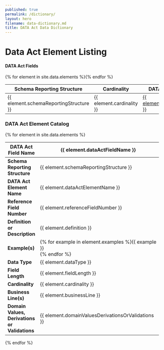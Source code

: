 ```yaml
---
published: true
permalink: /dictionary/
layout: hero
filename: data-dictionary.md
title: DATA Act Data Dictionary
---
```

<h1>Data Act Element Listing</h1>
<h4 class="lead">DATA Act Fields</h4>

<div class="panel panel-default">
	<div class="panel panel-body">
		<table class="table table-striped">
			<thead>
				<tr>
					<th>Schema Reporting Structure</th>
					<th>Cardinality</th>
					<th>DATA Act Field Name</th>
					<th>DATA Act Element Name</th>
				</tr>
			</thead>
      {% for element in site.data.elements %}<tr>
				<td>{{ element.schemaReportingStructure }}</td>
				<td>{{ element.cardinality }}</td>
				<td>
					<a href="#C{{ forloop.index | plus:1 }}">{{ element.dataActFieldName }}</a>
				</td>
				<td>{{ element.dataActElementName }}</td>
			</tr>{% endfor %}
		</table>
	</div>
</div>
<h3 class="lead">DATA Act Element Catalog</h3>
<div class="panel panel-default">
	<div class="panel panel-body">
    {% for element in site.data.elements %}<div class="panel panel-default">
			<div class="panel panel-body">
				<table class="table table-striped" style="width: 100%">
					<thead>
						<tr>
							<th style="width: 20%">DATA Act Field Name</th>
							<th style="width: 80%">{{ element.dataActFieldName }}<a id="C{{ forloop.index | plus:1 }}"></a></th>
						</tr>
					</thead>
					<tbody>
						<tr>
							<td>
								<strong>Schema Reporting Structure</strong>
							</td>
							<td>{{ element.schemaReportingStructure }}</td>
						</tr>
						<tr>
							<td>
								<strong>DATA Act Element Name</strong>
							</td>
							<td>{{ element.dataActElementName }}</td>
						</tr>
						<tr>
							<td>
								<strong>Reference Field Number</strong>
							</td>
							<td>{{ element.referenceFieldNumber }}</td>
						</tr>
						<tr>
							<td>
								<strong>Definition or Description</strong>
							</td>
							<td>{{ element.definition }}</td>
						</tr>
						<tr>
							<td>
								<strong>Example(s)</strong>
							</td>
							<td>{% for example in element.examples %}{{ example }}<br/>
              {% endfor %}</td>
						</tr>
						<tr>
							<td>
								<strong>Data Type</strong>
							</td>
							<td>{{ element.dataType }}</td>
						</tr>
						<tr>
							<td>
								<strong>Field Length</strong>
							</td>
							<td>{{ element.fieldLength }}</td>
						</tr>
						<tr>
							<td>
								<strong>Cardinality</strong>
							</td>
							<td>{{ element.cardinality }}</td>
						</tr>
						<tr>
							<td>
								<strong>Business Line(s)</strong>
							</td>
							<td>{{ element.businessLine }}</td>
						</tr>
						<tr>
							<td>
								<strong>Domain Values, Derivations or Validations</strong>
							</td>
							<td>{{ element.domainValuesDerivationsOrValidations }}</td>
						</tr>
					</tbody>
				</table>
			</div>
		</div>{% endfor %}
	</div>
</div>
